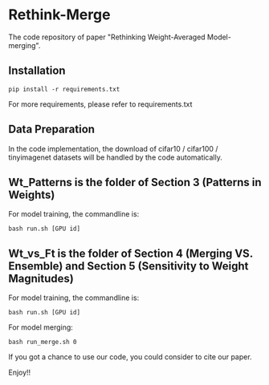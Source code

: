 # Rethink-Merge

The code repository of paper "Rethinking Weight-Averaged Model-merging".

## Installation

```commandline
pip install -r requirements.txt
```

For more requirements, please refer to requirements.txt

## Data Preparation

In the code implementation, the download of cifar10 / cifar100 / tinyimagenet datasets will be handled by the code automatically.

## Wt_Patterns is the folder of Section 3 (Patterns in Weights)

For model training, the commandline is:

```commandline
bash run.sh [GPU id]
```

## Wt_vs_Ft is the folder of Section 4 (Merging VS. Ensemble) and Section 5 (Sensitivity to Weight Magnitudes)

For model training, the commandline is:

```commandline
bash run.sh [GPU id]
```

For model merging:

```commandline
bash run_merge.sh 0
```

If you got a chance to use our code, you could consider to cite our paper.

Enjoy!!
